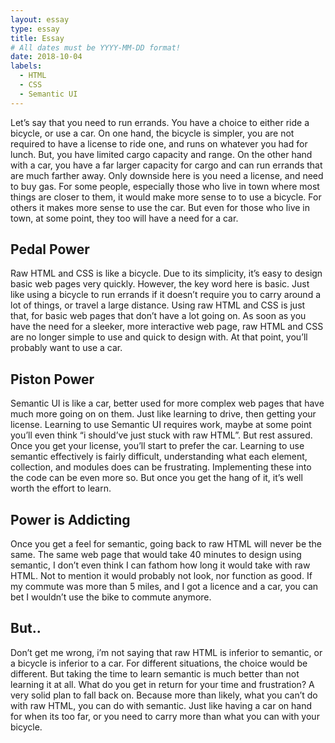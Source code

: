 ```yaml
---
layout: essay
type: essay
title: Essay
# All dates must be YYYY-MM-DD format!
date: 2018-10-04
labels:
  - HTML
  - CSS
  - Semantic UI
---
```


Let’s say that you need to run errands. You have a choice to either ride a bicycle, or use a car. On one hand, the bicycle is simpler, you are not required to have a license to ride one, and runs on whatever you had for lunch. But, you have limited cargo capacity and range. On the other hand with a car, you have a far larger capacity for cargo and can run errands that are much farther away. Only downside here is you need a license, and need to buy gas. For some people, especially those who live in town where most things are closer to them, it would make more sense to to use a bicycle. For others it makes more sense to use the car. But even for those who live in town, at some point, they too will have a need for a car. 

## Pedal Power

Raw HTML and CSS is like a bicycle. Due to its simplicity, it’s easy to design basic web pages very quickly. However, the key word here is basic. Just like using a bicycle to run errands if it doesn’t require you to carry around a lot of things, or travel a large distance. Using raw HTML and CSS is just that, for basic web pages that don’t have a lot going on. As soon as you have the need for a sleeker, more interactive web page, raw HTML and CSS are no longer simple to use and quick to design with. At that point, you’ll probably want to use a car.  

## Piston Power

Semantic UI is like a car, better used for more complex web pages that have much more going on on them. Just like learning to drive, then getting your license. Learning to use Semantic UI requires work, maybe at some point you’ll even think “i should’ve just stuck with raw HTML”. But rest assured. Once you get your license, you’ll start to prefer the car. Learning to use semantic effectively is fairly difficult, understanding what each element, collection, and modules does can be frustrating. Implementing these into the code can be even more so. But once you get the hang of it, it’s well worth the effort to learn. 

## Power is Addicting

Once you get a feel for semantic, going back to raw HTML will never be the same. The same web page that would take 40 minutes to design using semantic, I don’t even think I can fathom how long it would take with raw HTML. Not to mention it would probably not look, nor function as good. If my commute was more than 5 miles, and I got a licence and a car, you can bet I wouldn’t use the bike to commute anymore. 

## But.. 

Don’t get me wrong, i’m not saying that raw HTML is inferior to semantic, or a bicycle is inferior to a car. For different situations, the choice would be different. But taking the time to learn semantic is much better than not learning it at all. What do you get in return for your time and frustration? A very solid plan to fall back on. Because more than likely, what you can’t do with raw HTML, you can do with semantic. Just like having a car on hand for when its too far, or you need to carry more than what you can with your bicycle. 
